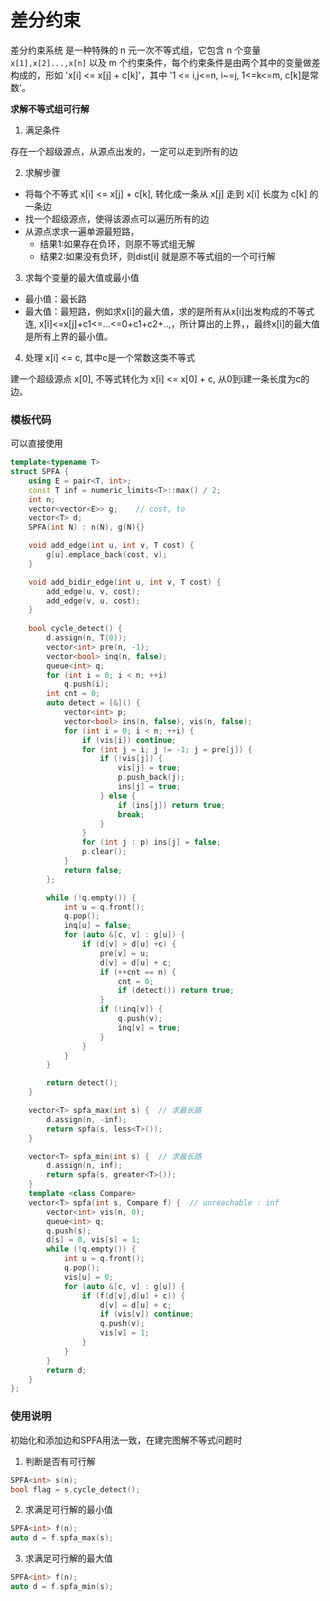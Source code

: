 # 差分约束

差分约束系统 是一种特殊的 n 元一次不等式组，它包含 n 个变量 `x[1],x[2]...,x[n]` 以及 m 个约束条件，每个约束条件是由两个其中的变量做差构成的，形如 'x[i] <= x[j] + c[k]'，其中 '1 <= i,j<=n, i~=j, 1<=k<=m, c[k]是常数'。


**求解不等式组可行解**

1. 满足条件

存在一个超级源点，从源点出发的，一定可以走到所有的边

2. 求解步骤

+ 将每个不等式 x[i] <= x[j] + c[k], 转化成一条从 x[j] 走到 x[i] 长度为 c[k] 的一条边
+ 找一个超级源点，使得该源点可以遍历所有的边
+ 从源点求求一遍单源最短路，
  + 结果1:如果存在负环，则原不等式组无解
  + 结果2:如果没有负环，则dist[i] 就是原不等式组的一个可行解

3. 求每个变量的最大值或最小值

+ 最小值：最长路
+ 最大值：最短路，例如求x[i]的最大值，求的是所有从x[i]出发构成的不等式连, x[i]<=x[j]+c1<=...<=0+c1+c2+..,，所计算出的上界，，最终x[i]的最大值是所有上界的最小值。

4. 处理 x[i] <= c, 其中c是一个常数这类不等式

建一个超级源点 x[0], 不等式转化为 x[i] <= x[0] + c, 从0到i建一条长度为c的边。




### 模板代码

可以直接使用


```c++
template<typename T>
struct SPFA {
    using E = pair<T, int>;
    const T inf = numeric_limits<T>::max() / 2;
    int n;
    vector<vector<E>> g;    // cost, to
    vector<T> d;
    SPFA(int N) : n(N), g(N){}

    void add_edge(int u, int v, T cost) {
        g[u].emplace_back(cost, v);
    }

    void add_bidir_edge(int u, int v, T cost) {
        add_edge(u, v, cost);
        add_edge(v, u, cost);
    }
    
    bool cycle_detect() {
        d.assign(n, T(0));
        vector<int> pre(n, -1);
        vector<bool> inq(n, false);
        queue<int> q;
        for (int i = 0; i < n; ++i) 
            q.push(i);
        int cnt = 0;
        auto detect = [&]() {
            vector<int> p;
            vector<bool> ins(n, false), vis(n, false);
            for (int i = 0; i < n; ++i) {
                if (vis[i]) continue;
                for (int j = i; j != -1; j = pre[j]) {
                    if (!vis[j]) {
                        vis[j] = true;
                        p.push_back(j);
                        ins[j] = true;
                    } else {
                        if (ins[j]) return true;
                        break;
                    }
                }
                for (int j : p) ins[j] = false;
                p.clear();
            }
            return false;
        };

        while (!q.empty()) {
            int u = q.front();
            q.pop();
            inq[u] = false;
            for (auto &[c, v] : g[u]) {
                if (d[v] > d[u] +c) {
                    pre[v] = u;
                    d[v] = d[u] + c;
                    if (++cnt == n) {
                        cnt = 0;
                        if (detect()) return true;
                    }
                    if (!inq[v]) {
                        q.push(v);
                        inq[v] = true;
                    }
                }
            }
        }

        return detect();
    }

    vector<T> spfa_max(int s) {  // 求最长路
        d.assign(n, -inf);
        return spfa(s, less<T>());
    } 

    vector<T> spfa_min(int s) {  // 求最长路
        d.assign(n, inf);
        return spfa(s, greater<T>());
    } 
    template <class Compare>
    vector<T> spfa(int s, Compare f) {  // unreachable : inf
        vector<int> vis(n, 0);
        queue<int> q;
        q.push(s);
        d[s] = 0, vis[s] = 1;
        while (!q.empty()) {
            int u = q.front();
            q.pop();
            vis[u] = 0;
            for (auto &[c, v] : g[u]) {
                if (f(d[v],d[u] + c)) {
                    d[v] = d[u] + c;
                    if (vis[v]) continue;
                    q.push(v);
                    vis[v] = 1;
                }
            }
        }
        return d;
    }
};
```

### 使用说明

初始化和添加边和SPFA用法一致，在建完图解不等式问题时

1. 判断是否有可行解

```c++
SPFA<int> s(n);
bool flag = s.cycle_detect();
```

2. 求满足可行解的最小值

```c++
SPFA<int> f(n);
auto d = f.spfa_max(s);
```

3. 求满足可行解的最大值

```c++
SPFA<int> f(n);
auto d = f.spfa_min(s);
```

